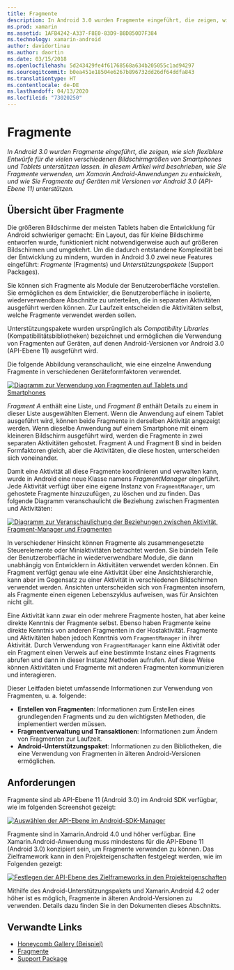 ```yaml
---
title: Fragmente
description: In Android 3.0 wurden Fragmente eingeführt, die zeigen, wie sich flexiblere Entwürfe für die vielen verschiedenen Bildschirmgrößen von Smartphones und Tablets unterstützen lassen. In diesem Artikel wird beschrieben, wie Sie Fragmente verwenden, um Xamarin.Android-Anwendungen zu entwickeln, und wie Sie Fragmente auf Geräten mit Versionen vor Android 3.0 (API-Ebene 11) unterstützen.
ms.prod: xamarin
ms.assetid: 1AFB4242-A337-F8E0-83D9-B8D850D7F384
ms.technology: xamarin-android
author: davidortinau
ms.author: daortin
ms.date: 03/15/2018
ms.openlocfilehash: 5d243429fe4f61768568a634b205055c1ad94297
ms.sourcegitcommit: b0ea451e18504e6267b896732dd26df64ddfa843
ms.translationtype: HT
ms.contentlocale: de-DE
ms.lasthandoff: 04/13/2020
ms.locfileid: "73020250"
---
```

# <a name="fragments"></a>Fragmente

_In Android 3.0 wurden Fragmente eingeführt, die zeigen, wie sich flexiblere Entwürfe für die vielen verschiedenen Bildschirmgrößen von Smartphones und Tablets unterstützen lassen. In diesem Artikel wird beschrieben, wie Sie Fragmente verwenden, um Xamarin.Android-Anwendungen zu entwickeln, und wie Sie Fragmente auf Geräten mit Versionen vor Android 3.0 (API-Ebene 11) unterstützen._

## <a name="fragments-overview"></a>Übersicht über Fragmente

Die größeren Bildschirme der meisten Tablets haben die Entwicklung für Android schwieriger gemacht: Ein Layout, das für kleine Bildschirme entworfen wurde, funktioniert nicht notwendigerweise auch auf größeren Bildschirmen und umgekehrt. Um die dadurch entstandene Komplexität bei der Entwicklung zu mindern, wurden in Android 3.0 zwei neue Features eingeführt: *Fragmente* (Fragments) und *Unterstützungspakete* (Support Packages).

Sie können sich Fragmente als Module der Benutzeroberfläche vorstellen. Sie ermöglichen es dem Entwickler, die Benutzeroberfläche in isolierte, wiederverwendbare Abschnitte zu unterteilen, die in separaten Aktivitäten ausgeführt werden können. Zur Laufzeit entscheiden die Aktivitäten selbst, welche Fragmente verwendet werden sollen.

Unterstützungspakete wurden ursprünglich als *Compatibility Libraries* (Kompatibilitätsbibliotheken) bezeichnet und ermöglichen die Verwendung von Fragmenten auf Geräten, auf denen Android-Versionen vor Android 3.0 (API-Ebene 11) ausgeführt wird.

Die folgende Abbildung veranschaulicht, wie eine einzelne Anwendung Fragmente in verschiedenen Geräteformfaktoren verwendet.

[![Diagramm zur Verwendung von Fragmenten auf Tablets und Smartphones](images/00.png)](images/00.png#lightbox)

*Fragment A* enthält eine Liste, und *Fragment B* enthält Details zu einem in dieser Liste ausgewählten Element. Wenn die Anwendung auf einem Tablet ausgeführt wird, können beide Fragmente in derselben Aktivität angezeigt werden. Wenn dieselbe Anwendung auf einem Smartphone mit einem kleineren Bildschirm ausgeführt wird, werden die Fragmente in zwei separaten Aktivitäten gehostet. Fragment A und Fragment B sind in beiden Formfaktoren gleich, aber die Aktivitäten, die diese hosten, unterscheiden sich voneinander.

Damit eine Aktivität all diese Fragmente koordinieren und verwalten kann, wurde in Android eine neue Klasse namens *FragmentManager* eingeführt. Jede Aktivität verfügt über eine eigene Instanz von `FragmentManager`, um gehostete Fragmente hinzuzufügen, zu löschen und zu finden. Das folgende Diagramm veranschaulicht die Beziehung zwischen Fragmenten und Aktivitäten:

[![Diagramm zur Veranschaulichung der Beziehungen zwischen Aktivität, Fragment-Manager und Fragmenten](images/01.png)](images/01.png#lightbox)

In verschiedener Hinsicht können Fragmente als zusammengesetzte Steuerelemente oder Miniaktivitäten betrachtet werden. Sie bündeln Teile der Benutzeroberfläche in wiederverwendbare Module, die dann unabhängig von Entwicklern in Aktivitäten verwendet werden können. Ein Fragment verfügt genau wie eine Aktivität über eine Ansichtshierarchie, kann aber im Gegensatz zu einer Aktivität in verschiedenen Bildschirmen verwendet werden. Ansichten unterscheiden sich von Fragmenten insofern, als Fragmente einen eigenen Lebenszyklus aufweisen, was für Ansichten nicht gilt.

Eine Aktivität kann zwar ein oder mehrere Fragmente hosten, hat aber keine direkte Kenntnis der Fragmente selbst. Ebenso haben Fragmente keine direkte Kenntnis von anderen Fragmenten in der Hostaktivität. Fragmente und Aktivitäten haben jedoch Kenntnis vom `FragmentManager` in ihrer Aktivität. Durch Verwendung von `FragmentManager` kann eine Aktivität oder ein Fragment einen Verweis auf eine bestimmte Instanz eines Fragments abrufen und dann in dieser Instanz Methoden aufrufen. Auf diese Weise können Aktivitäten und Fragmente mit anderen Fragmenten kommunizieren und interagieren.

Dieser Leitfaden bietet umfassende Informationen zur Verwendung von Fragmenten, u. a. folgende:

- **Erstellen von Fragmenten**: Informationen zum Erstellen eines grundlegenden Fragments und zu den wichtigsten Methoden, die implementiert werden müssen.
- **Fragmentverwaltung und Transaktionen**: Informationen zum Ändern von Fragmenten zur Laufzeit.
- **Android-Unterstützungspaket**: Informationen zu den Bibliotheken, die eine Verwendung von Fragmenten in älteren Android-Versionen ermöglichen.

## <a name="requirements"></a>Anforderungen

Fragmente sind ab API-Ebene 11 (Android 3.0) im Android SDK verfügbar, wie im folgenden Screenshot gezeigt:

[![Auswählen der API-Ebene im Android-SDK-Manager](images/02.png)](images/02.png#lightbox)

Fragmente sind in Xamarin.Android 4.0 und höher verfügbar. Eine Xamarin.Android-Anwendung muss mindestens für die API-Ebene 11 (Android 3.0) konzipiert sein, um Fragmente verwenden zu können. Das Zielframework kann in den Projekteigenschaften festgelegt werden, wie im Folgenden gezeigt:

[![Festlegen der API-Ebene des Zielframeworks in den Projekteigenschaften](images/03-sml.png)](images/03.png#lightbox)

Mithilfe des Android-Unterstützungspakets und Xamarin.Android 4.2 oder höher ist es möglich, Fragmente in älteren Android-Versionen zu verwenden. Details dazu finden Sie in den Dokumenten dieses Abschnitts.

## <a name="related-links"></a>Verwandte Links

- [Honeycomb Gallery (Beispiel)](https://docs.microsoft.com/samples/xamarin/monodroid-samples/honeycombgallery)
- [Fragmente](https://developer.android.com/guide/topics/fundamentals/fragments.html)
- [Support Package](https://developer.android.com/sdk/compatibility-library.html)
